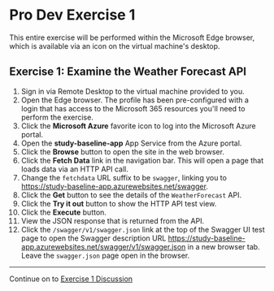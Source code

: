 # Pro Dev Exercise 1

This entire exercise will be performed within the Microsoft Edge browser, which is available via an icon on the virtual machine's desktop.

## Exercise 1: Examine the Weather Forecast API

1. Sign in via Remote Desktop to the virtual machine provided to you.
1. Open the Edge browser. The profile has been pre-configured with a login that has access to the Microsoft 365 resources you'll need to perform the exercise.
1. Click the **Microsoft Azure** favorite icon to log into the Microsoft Azure portal.
1. Open the **study-baseline-app** App Service from the Azure portal.
1. Click the **Browse** button to open the site in the web browser.
1. Click the **Fetch Data** link in the navigation bar. This will open a page that loads data via an HTTP API call.
1. Change the `fetchdata` URL suffix to be `swagger`, linking you to https://study-baseline-app.azurewebsites.net/swagger.
1. Click the **Get** button to see the details of the `WeatherForecast` API.
1. Click the **Try it out** button to show the HTTP API test view.
1. Click the **Execute** button.
1. View the JSON response that is returned from the API.
1. Click the `/swagger/v1/swagger.json` link at the top of the Swagger UI test page to open the Swagger description URL https://study-baseline-app.azurewebsites.net/swagger/v1/swagger.json in a new browser tab. Leave the `swagger.json` page open in the browser.

---

Continue on to [Exercise 1 Discussion](pro-dev-exercise-1-discussion.md)

